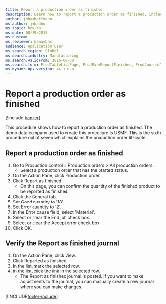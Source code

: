 ```yaml
--- 
title: Report a production order as finished
description: Learn how to report a production order as finished, including a step-by-step process for reporting finished production orders using the USMF demo data company.
author: johanhoffmann
ms.author: johanho
ms.topic: how-to
ms.date: 08/29/2018
ms.custom:
ms.reviewer: kamaybac
audience: Application User 
ms.search.region: Global
ms.search.industry: Manufacturing
ms.search.validFrom: 2016-06-30
ms.search.form: ProdTableListPage, ProdParmReportFinished, ProdJournalTransProd, ProdSetupReportFinished
ms.dyn365.ops.version: AX 7.0.0 
---
```


# Report a production order as finished

[!include [banner](../../includes/banner.md)]

This procedure shows how to report a production order as finished. The demo data company used to create this procedure is USMF. This is the sixth procedure out of seven which explains the production order lifecycle.


## Report a production order as finished
1. Go to Production control > Production orders > All production orders.
    * Select a production order that has the Started status.  
2. On the Action Pane, click Production order.
3. Click Report as finished.
    * On this page, you can confirm the quantity of the finished product to be reported as finished.  
4. Click the General tab.
5. Set Good quantity to '18'.
6. Set Error quantity to '2'.
7. In the Error cause field, select 'Material'.
8. Select or clear the End job check box.
9. Select or clear the Accept error check box.
10. Click OK.

## Verify the Report as finished journal
1. On the Action Pane, click View.
2. Click Reported as finished.
3. In the list, mark the selected row.
4. In the list, click the link in the selected row.
    * The Report as finished journal is posted. If you want to make adjustments to the journal, you can manually create  a new journal where you can make changes.  



[!INCLUDE[footer-include](../../../includes/footer-banner.md)]